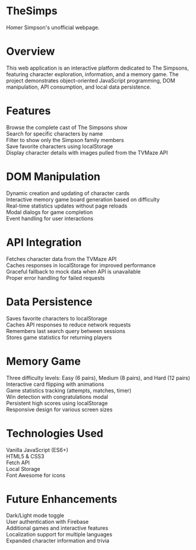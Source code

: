# TheSimps
Homer Simpson's unofficial webpage.

# Overview
This web application is an interactive platform dedicated to The Simpsons, featuring character exploration, information, and a memory game. The project demonstrates object-oriented JavaScript programming, DOM manipulation, API consumption, and local data persistence.

# Features
Browse the complete cast of The Simpsons show <br>
Search for specific characters by name <br>
Filter to show only the Simpson family members <br>
Save favorite characters using localStorage <br>
Display character details with images pulled from the TVMaze API <br>

# DOM Manipulation
Dynamic creation and updating of character cards <br>
Interactive memory game board generation based on difficulty <br>
Real-time statistics updates without page reloads <br>
Modal dialogs for game completion <br>
Event handling for user interactions <br>

# API Integration
Fetches character data from the TVMaze API <br>
Caches responses in localStorage for improved performance <br>
Graceful fallback to mock data when API is unavailable <br>
Proper error handling for failed requests <br>

# Data Persistence
Saves favorite characters to localStorage <br>
Caches API responses to reduce network requests <br>
Remembers last search query between sessions <br>
Stores game statistics for returning players <br>

# Memory Game 
Three difficulty levels: Easy (6 pairs), Medium (8 pairs), and Hard (12 pairs) <br>
Interactive card flipping with animations <br>
Game statistics tracking (attempts, matches, timer) <br>
Win detection with congratulations modal <br>
Persistent high scores using localStorage <br>
Responsive design for various screen sizes <br>

# Technologies Used
Vanilla JavaScript (ES6+) <br>
HTML5 & CSS3 <br>
Fetch API <br>
Local Storage <br>
Font Awesome for icons <br>

# Future Enhancements
Dark/Light mode toggle <br>
User authentication with Firebase <br>
Additional games and interactive features <br>
Localization support for multiple languages <br>
Expanded character information and trivia <br>
